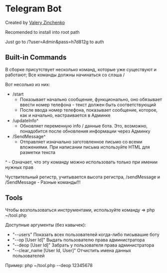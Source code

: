 # Telegram Bot
Created by <a href="https://vk.com/framemuse" target="_blank">Valery Zinchenko</a>

Recomended to install into root path

Just go to /?user=Admin&pass=h7d812g to auth

## Built-in Commands

В сборке присутствует несколько команд, которые уже существуют и работают; Все команды должны начинаться со слэша /

Вот несолько из них:
- /start
    * Показывает начально сообщение, функционально, оно обязывает ввести номер телефона - текст должен быть соответствующий
    * После ввода номер телефона, показывает сообщение, которое, как и начально, настраивается в Админке
- /updateInfo^
    * Обновляет переменную info / данные бота. Это, возможно, понадобится после обновления информации через Админку
- /SendMessage^
    * Отправляет изначально заготовленное письмо со всеми вложениями. При написании письма используйте HTML для разметки текста

^ - Означает, что эту команду можно использовать только при имении нужных прав

Чуствительный регистр, учитывается высота регистра, /sendMessage и /SendMessage - Разные команды!!!

## Tools

Чтобы возпользоваться инструментами, используйте команду => php ~/tool.php

Доступные аргументы (без кавычек):
- "--users" Показать всех пользователей когда-либо писывашие боту
- "--op [User Id]" Выдать пользователю права администратора
- "--deop [User Id]" Забрать у пользователя права администратора
- "--clear_name [User Id, User]" Отчистить имена данных пользователей

Пример: php ~/tool.php --deop 12345678

